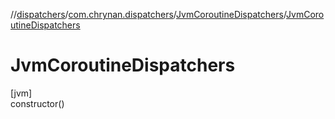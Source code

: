 //[dispatchers](../../../index.md)/[com.chrynan.dispatchers](../index.md)/[JvmCoroutineDispatchers](index.md)/[JvmCoroutineDispatchers](-jvm-coroutine-dispatchers.md)

# JvmCoroutineDispatchers

[jvm]\
constructor()
